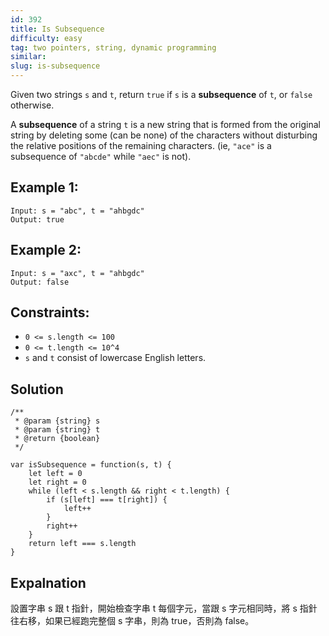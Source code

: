```yaml
---
id: 392
title: Is Subsequence
difficulty: easy
tag: two pointers, string, dynamic programming
similar:
slug: is-subsequence
---
```


Given two strings `s` and `t`, return `true` if `s` is a **subsequence** of `t`, or `false` otherwise.

A **subsequence** of a string `t` is a new string that is formed from the original string by deleting some (can be none) of the characters without disturbing the relative positions of the remaining characters. (ie, `"ace"` is a subsequence of `"abcde"` while `"aec"` is not).

## Example 1:

```
Input: s = "abc", t = "ahbgdc"
Output: true
```

## Example 2:

```
Input: s = "axc", t = "ahbgdc"
Output: false
```

## Constraints:

- `0 <= s.length <= 100`
- `0 <= t.length <= 10^4`
- `s` and `t` consist of lowercase English letters.

## Solution

```
/**
 * @param {string} s
 * @param {string} t
 * @return {boolean}
 */

var isSubsequence = function(s, t) {
    let left = 0
    let right = 0
    while (left < s.length && right < t.length) {
        if (s[left] === t[right]) {
            left++
        }
        right++
    }
    return left === s.length
}
```

## Expalnation

設置字串 s 跟 t 指針，開始檢查字串 t 每個字元，當跟 s 字元相同時，將 s 指針往右移，如果已經跑完整個 s 字串，則為 true，否則為 false。
